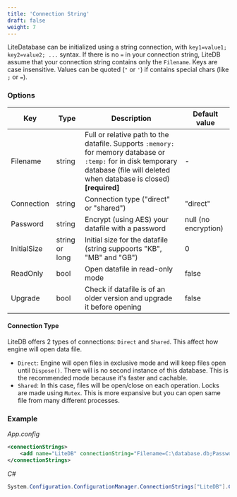 ```yaml
---
title: 'Connection String'
draft: false
weight: 7
---
```


LiteDatabase can be initialized using a string connection, with `key1=value1; key2=value2; ...` syntax. If there is no `=` in your connection string, LiteDB assume that your connection string contains only the `Filename`. Keys are case insensitive. Values can be quoted (`"` or `'`) if contains special chars (like `;` or `=`).

### Options

|Key|Type|Description|Default value|
|--------|----|-----------------|-------------|
|Filename|string|Full or relative path to the datafile. Supports `:memory:` for memory database or `:temp:` for in disk temporary database (file will deleted when database is closed) **[required]**|- |
|Connection|string|Connection type ("direct" or "shared")|"direct"|
|Password|string|Encrypt (using AES) your datafile with a password|null (no encryption)|
|InitialSize|string or long|Initial size for the datafile (string suppoorts "KB", "MB" and "GB")|0|
|ReadOnly|bool|Open datafile in read-only mode|false|
|Upgrade|bool|Check if datafile is of an older version and upgrade it before opening|false|

#### Connection Type

LiteDB offers 2 types of connections: `Direct` and `Shared`. This affect how engine will open data file.

- `Direct`: Engine will open files in exclusive mode and will keep files open until `Dispose()`. There will is no second instance of this database. This is the recommended mode because it's faster and cachable.
- `Shared`: In this case, files will be open/close on each operation. Locks are made using `Mutex`. This is more expansive but you can open same file from many different processes.

### Example

_App.config_
```XML
<connectionStrings>
    <add name="LiteDB" connectionString="Filename=C:\database.db;Password=1234" />
</connectionStrings>
```

_C#_
```C#
System.Configuration.ConfigurationManager.ConnectionStrings["LiteDB"].ConnectionString
```